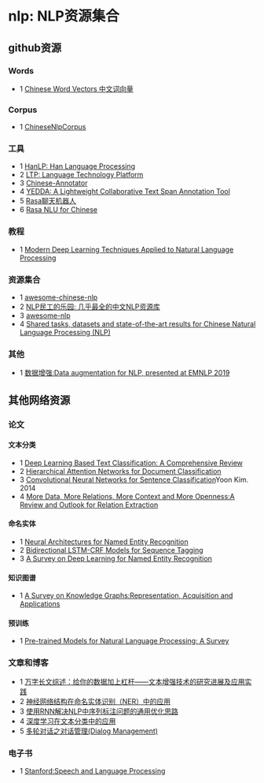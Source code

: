 # nlp: NLP资源集合

## github资源

### Words
- 1 [Chinese Word Vectors 中文词向量](https://github.com/Embedding/Chinese-Word-Vectors)


### Corpus
- 1 [ChineseNlpCorpus](https://github.com/SophonPlus/ChineseNlpCorpus)

### 工具
- 1 [HanLP: Han Language Processing](https://github.com/hankcs/HanLP)
- 2 [LTP: Language Technology Platform](https://github.com/HIT-SCIR/ltp)
- 3 [Chinese-Annotator](https://github.com/deepwel/Chinese-Annotator)
- 4 [YEDDA: A Lightweight Collaborative Text Span Annotation Tool](https://github.com/jiesutd/YEDDA)
- 5 [Rasa聊天机器人](https://github.com/RasaHQ/rasa)
- 6 [Rasa NLU for Chinese](https://github.com/crownpku/Rasa_NLU_Chi)

### 教程
- 1 [Modern Deep Learning Techniques Applied to Natural Language Processing](https://github.com/omarsar/nlp_overview)

### 资源集合
- 1 [awesome-chinese-nlp](https://github.com/crownpku/Awesome-Chinese-NLP)
- 2 [NLP民工的乐园: 几乎最全的中文NLP资源库](https://github.com/fighting41love/funNLP)
- 3 [awesome-nlp](https://github.com/keon/awesome-nlp)
- 4 [Shared tasks, datasets and state-of-the-art results for Chinese Natural Language Processing (NLP)](https://github.com/didi/ChineseNLP)

### 其他
- 1 [数据增强:Data augmentation for NLP, presented at EMNLP 2019](https://github.com/jasonwei20/eda_nlp)

## 其他网络资源

### 论文

#### 文本分类
- 1 [Deep Learning Based Text Classification: A Comprehensive Review](https://arxiv.org/pdf/2004.03705.pdf)
- 2 [Hierarchical Attention Networks for Document Classification](https://www.cc.gatech.edu/~dyang888/docs/naacl16.pdf)
- 3 [Convolutional Neural Networks for Sentence Classification](https://www.aclweb.org/anthology/D14-1181.pdf)Yoon Kim. 2014
- 4 [More Data, More Relations, More Context and More Openness:A Review and Outlook for Relation Extraction](https://arxiv.org/pdf/2004.03186.pdf)

#### 命名实体
- 1 [Neural Architectures for Named Entity Recognition](https://www.aclweb.org/anthology/N16-1030.pdf)
- 2 [Bidirectional LSTM-CRF Models for Sequence Tagging](https://arxiv.org/pdf/1508.01991.pdf)
- 3 [A Survey on Deep Learning for Named Entity Recognition](https://arxiv.org/pdf/1812.09449.pdf)

#### 知识图谱
- 1 [A Survey on Knowledge Graphs:Representation, Acquisition and Applications](https://arxiv.org/pdf/2002.00388.pdf)

#### 预训练
- 1 [Pre-trained Models for Natural Language Processing: A Survey](https://arxiv.org/pdf/2003.08271.pdf)

### 文章和博客
- 1 [万字长文综述：给你的数据加上杠杆——文本增强技术的研究进展及应用实践](https://www.jiqizhixin.com/articles/2020-04-01-11)
- 2 [神经网络结构在命名实体识别（NER）中的应用](https://www.cnblogs.com/robert-dlut/p/6847401.html)
- 3 [使用RNN解决NLP中序列标注问题的通用优化思路](https://blog.csdn.net/malefactor/article/details/50725480)
- 4 [深度学习在文本分类中的应用](https://www.cnblogs.com/llhthinker/p/8127788.html?f=tt&hmsr=toutiao.io&utm_medium=toutiao.io&utm_source=toutiao.io)
- 5 [多轮对话之对话管理(Dialog Management)](https://mp.weixin.qq.com/s?__biz=MzU5NzI5MDgzOA==&mid=2247483723&idx=1&sn=39b7e399800560dc1febd4f42374a018&chksm=fe54fb72c9237264a7c3b4be3303a2cd8093ee2cb95ea2de93064dc2448309b4032b85142577&mpshare=1&scene=1&srcid=0108YjgeQaLVVmEt4x7IhzRd&pass_ticket=SXqNp2YyuWQ4MmMLe%2BL9sYOBGipiCujTAjOL%2FbtfCUVXlu2BB4sgjH%2ByfvcJym2s#rd)

### 电子书
- 1 [Stanford:Speech and Language Processing](https://web.stanford.edu/~jurafsky/slp3/)


